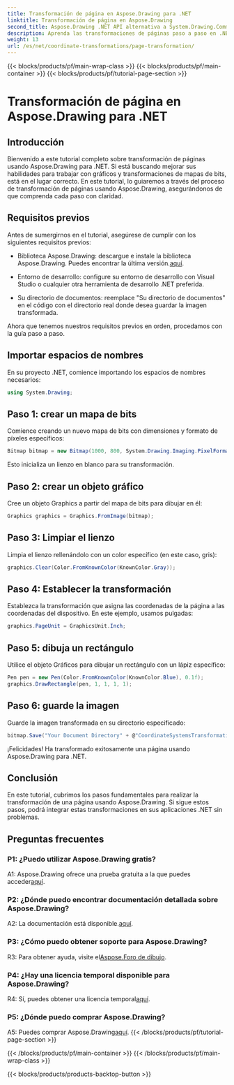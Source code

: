 ```yaml
---
title: Transformación de página en Aspose.Drawing para .NET
linktitle: Transformación de página en Aspose.Drawing
second_title: Aspose.Drawing .NET API alternativa a System.Drawing.Common
description: Aprenda las transformaciones de páginas paso a paso en .NET usando Aspose.Drawing. Mejore sus habilidades gráficas con este completo tutorial.
weight: 13
url: /es/net/coordinate-transformations/page-transformation/
---
```


{{< blocks/products/pf/main-wrap-class >}}
{{< blocks/products/pf/main-container >}}
{{< blocks/products/pf/tutorial-page-section >}}

# Transformación de página en Aspose.Drawing para .NET

## Introducción

Bienvenido a este tutorial completo sobre transformación de páginas usando Aspose.Drawing para .NET. Si está buscando mejorar sus habilidades para trabajar con gráficos y transformaciones de mapas de bits, está en el lugar correcto. En este tutorial, lo guiaremos a través del proceso de transformación de páginas usando Aspose.Drawing, asegurándonos de que comprenda cada paso con claridad.

## Requisitos previos

Antes de sumergirnos en el tutorial, asegúrese de cumplir con los siguientes requisitos previos:

-  Biblioteca Aspose.Drawing: descargue e instale la biblioteca Aspose.Drawing. Puedes encontrar la última versión.[aquí](https://releases.aspose.com/drawing/net/).

- Entorno de desarrollo: configure su entorno de desarrollo con Visual Studio o cualquier otra herramienta de desarrollo .NET preferida.

- Su directorio de documentos: reemplace "Su directorio de documentos" en el código con el directorio real donde desea guardar la imagen transformada.

Ahora que tenemos nuestros requisitos previos en orden, procedamos con la guía paso a paso.

## Importar espacios de nombres

En su proyecto .NET, comience importando los espacios de nombres necesarios:

```csharp
using System.Drawing;
```

## Paso 1: crear un mapa de bits

Comience creando un nuevo mapa de bits con dimensiones y formato de píxeles específicos:

```csharp
Bitmap bitmap = new Bitmap(1000, 800, System.Drawing.Imaging.PixelFormat.Format32bppPArgb);
```

Esto inicializa un lienzo en blanco para su transformación.

## Paso 2: crear un objeto gráfico

Cree un objeto Graphics a partir del mapa de bits para dibujar en él:

```csharp
Graphics graphics = Graphics.FromImage(bitmap);
```

## Paso 3: Limpiar el lienzo

Limpia el lienzo rellenándolo con un color específico (en este caso, gris):

```csharp
graphics.Clear(Color.FromKnownColor(KnownColor.Gray));
```

## Paso 4: Establecer la transformación

Establezca la transformación que asigna las coordenadas de la página a las coordenadas del dispositivo. En este ejemplo, usamos pulgadas:

```csharp
graphics.PageUnit = GraphicsUnit.Inch;
```

## Paso 5: dibuja un rectángulo

Utilice el objeto Gráficos para dibujar un rectángulo con un lápiz específico:

```csharp
Pen pen = new Pen(Color.FromKnownColor(KnownColor.Blue), 0.1f);
graphics.DrawRectangle(pen, 1, 1, 1, 1);
```

## Paso 6: guarde la imagen

Guarde la imagen transformada en su directorio especificado:

```csharp
bitmap.Save("Your Document Directory" + @"CoordinateSystemsTransformations\PageTransformation_out.png");
```

¡Felicidades! Ha transformado exitosamente una página usando Aspose.Drawing para .NET.

## Conclusión

En este tutorial, cubrimos los pasos fundamentales para realizar la transformación de una página usando Aspose.Drawing. Si sigue estos pasos, podrá integrar estas transformaciones en sus aplicaciones .NET sin problemas.

## Preguntas frecuentes

### P1: ¿Puedo utilizar Aspose.Drawing gratis?

 A1: Aspose.Drawing ofrece una prueba gratuita a la que puedes acceder[aquí](https://releases.aspose.com/).

### P2: ¿Dónde puedo encontrar documentación detallada sobre Aspose.Drawing?

 A2: La documentación está disponible.[aquí](https://reference.aspose.com/drawing/net/).

### P3: ¿Cómo puedo obtener soporte para Aspose.Drawing?

 R3: Para obtener ayuda, visite el[Aspose.Foro de dibujo](https://forum.aspose.com/c/diagram/17).

### P4: ¿Hay una licencia temporal disponible para Aspose.Drawing?

 R4: Sí, puedes obtener una licencia temporal[aquí](https://purchase.aspose.com/temporary-license/).

### P5: ¿Dónde puedo comprar Aspose.Drawing?

 A5: Puedes comprar Aspose.Drawing[aquí](https://purchase.aspose.com/buy).
{{< /blocks/products/pf/tutorial-page-section >}}

{{< /blocks/products/pf/main-container >}}
{{< /blocks/products/pf/main-wrap-class >}}

{{< blocks/products/products-backtop-button >}}
